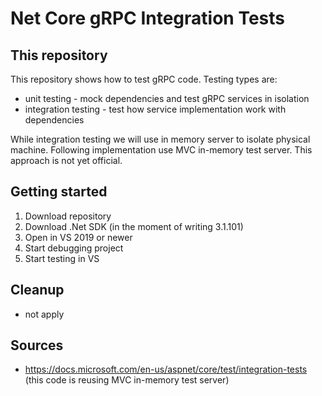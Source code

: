 # Net Core gRPC Integration Tests

## This repository

This repository shows how to test gRPC code. Testing types are:

- unit testing - mock dependencies and test gRPC services in isolation
- integration testing - test how service implementation work with dependencies

While integration testing we will use in memory server to isolate physical machine. Following implementation use MVC in-memory test server. This approach is not yet official.

## Getting started

1. Download repository 
2. Download .Net SDK (in the moment of writing 3.1.101)
3. Open in VS 2019 or newer
4. Start debugging project
5. Start testing in VS

## Cleanup

- not apply

## Sources

- https://docs.microsoft.com/en-us/aspnet/core/test/integration-tests (this code is reusing MVC in-memory test server)